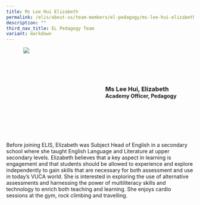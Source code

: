 ```yaml
---
title: Ms Lee Hui Elizabeth
permalink: /elis/about-us/team-members/el-pedagogy/ms-lee-hui-elizabeth/
description: ""
third_nav_title: EL Pedagogy Team
variant: markdown
---
```

<div class="flex">
	<div class="imgCrop">
		<img src="/images/Team%20Members/Elizabeth_Use%20for%20website.jpg" class="m-0"></div>
		<div class="flex-col">
		<h3 class="m-0"><strong>Ms Lee Hui, Elizabeth</strong></h3>
		<strong>Academy Officer, Pedagogy</strong>
	</div>
	</div>

<style>
	.m-0 {
		margin: 0 !important;
	}
	.flex {
		display: flex;
		justify-content: center;
		align-items: center; 
		gap: 20px;
	flex-wrap: wrap;
	}
.imgCrop {
    width: 200px !important;
    aspect-ratio: 5/6;
	overflow: hidden;
}
	.flex-col {
		display: flex;
		flex-direction: column;
	}
</style>


Before joining ELIS, Elizabeth&nbsp;was Subject Head of English in a secondary school where she taught English Language and Literature at upper secondary levels.&nbsp;Elizabeth believes that a key aspect in learning is engagement and that students should be allowed to experience and explore independently to gain skills that are necessary for both assessment and use in today’s VUCA world. She is interested in exploring the use of alternative assessments and harnessing the power of multiliteracy skills and technology to enrich both teaching and learning.&nbsp;She enjoys cardio sessions at the gym, rock climbing and travelling.